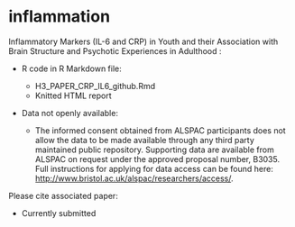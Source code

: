 # inflammation

Inflammatory Markers (IL-6 and CRP) in Youth and their Association with Brain Structure and Psychotic Experiences in Adulthood :

- R code in R Markdown file:
  - H3_PAPER_CRP_IL6_github.Rmd
  - Knitted HTML report

- Data not openly available:
  - The informed consent obtained from ALSPAC participants does not allow the data to be made available through any third party maintained public repository.  Supporting data are available from ALSPAC on request under the approved proposal number, B3035. Full instructions for applying for data access can be found here: http://www.bristol.ac.uk/alspac/researchers/access/.

Please cite associated paper: 
  - Currently submitted  

